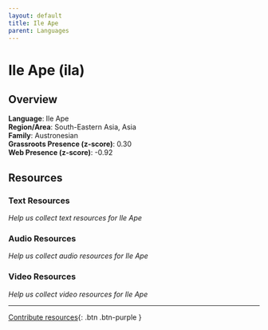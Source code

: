 ```yaml
---
layout: default
title: Ile Ape
parent: Languages
---
```


# Ile Ape (ila)

## Overview

**Language**: Ile Ape  
**Region/Area**: South-Eastern Asia, Asia  
**Family**: Austronesian  
**Grassroots Presence (z-score)**: 0.30  
**Web Presence (z-score)**: -0.92  

## Resources

### Text Resources
*Help us collect text resources for Ile Ape*

### Audio Resources
*Help us collect audio resources for Ile Ape*

### Video Resources
*Help us collect video resources for Ile Ape*

---

[Contribute resources](https://forms.office.com/e/1SfLJx3u1r){: .btn .btn-purple }
